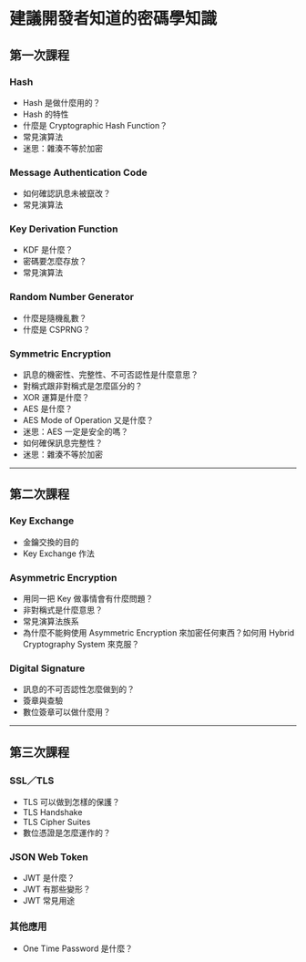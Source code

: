 # 建議開發者知道的密碼學知識

## 第一次課程

### Hash
- Hash 是做什麼用的？
- Hash 的特性
- 什麼是 Cryptographic Hash Function？
- 常見演算法
- 迷思：雜湊不等於加密

### Message Authentication Code
- 如何確認訊息未被竄改？
- 常見演算法

### Key Derivation Function
- KDF 是什麼？
- 密碼要怎麼存放？
- 常見演算法

### Random Number Generator
- 什麼是隨機亂數？
- 什麼是 CSPRNG？

### Symmetric Encryption
- 訊息的機密性、完整性、不可否認性是什麼意思？
- 對稱式跟非對稱式是怎麼區分的？
- XOR 運算是什麼？
- AES 是什麼？
- AES Mode of Operation 又是什麼？
- 迷思：AES 一定是安全的嗎？
- 如何確保訊息完整性？
- 迷思：雜湊不等於加密

---

## 第二次課程

### Key Exchange
- 金鑰交換的目的
- Key Exchange 作法

### Asymmetric Encryption
- 用同一把 Key 做事情會有什麼問題？
- 非對稱式是什麼意思？
- 常見演算法族系
- 為什麼不能夠使用 Asymmetric Encryption 來加密任何東西？如何用 Hybrid Cryptography System 來克服？

### Digital Signature
- 訊息的不可否認性怎麼做到的？
- 簽章與查驗
- 數位簽章可以做什麼用？

---

## 第三次課程

### SSL／TLS
- TLS 可以做到怎樣的保護？
- TLS Handshake
- TLS Cipher Suites
- 數位憑證是怎麼運作的？

### JSON Web Token
- JWT 是什麼？
- JWT 有那些變形？
- JWT 常見用途

### 其他應用
- One Time Password 是什麼？
